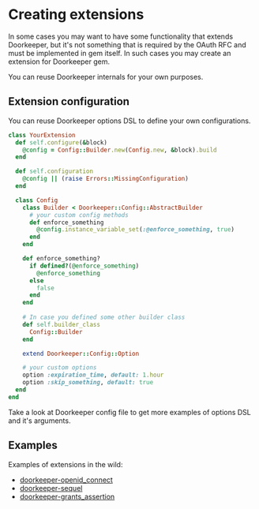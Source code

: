 # Creating extensions

In some cases you may want to have some functionality that extends Doorkeeper, but it's not something
that is required by the OAuth RFC and must be implemented in gem itself. In such cases you may create
an extension for Doorkeeper gem.

You can reuse Doorkeeper internals for your own purposes.

## Extension configuration

You can reuse Doorkeeper options DSL to define your own configurations.

```ruby
class YourExtension
  def self.configure(&block)
    @config = Config::Builder.new(Config.new, &block).build
  end

  def self.configuration
    @config || (raise Errors::MissingConfiguration)
  end

  class Config
    class Builder < Doorkeeper::Config::AbstractBuilder
      # your custom config methods
      def enforce_something
        @config.instance_variable_set(:@enforce_something, true)
      end
    end

    def enforce_something?
      if defined?(@enforce_something)
        @enforce_something
      else
        false
      end
    end
 
    # In case you defined some other builder class
    def self.builder_class
      Config::Builder
    end

    extend Doorkeeper::Config::Option

    # your custom options
    option :expiration_time, default: 1.hour
    option :skip_something, default: true
  end
end
```

Take a look at Doorkeeper config file to get more examples of options DSL and it's arguments.

## Examples

Examples of extensions in the wild:

* [doorkeeper-openid_connect](https://github.com/doorkeeper-gem/doorkeeper-openid_connect/tree/master/lib/doorkeeper)
* [doorkeeper-sequel](https://github.com/nbulaj/doorkeeper-sequel)
* [doorkeeper-grants_assertion](https://github.com/doorkeeper-gem/doorkeeper-grants_assertion)
